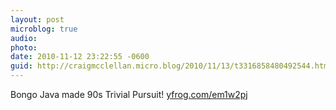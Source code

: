 ```yaml
---
layout: post
microblog: true
audio: 
photo: 
date: 2010-11-12 23:22:55 -0600
guid: http://craigmcclellan.micro.blog/2010/11/13/t3316858480492544.html
---
```

Bongo Java made 90s Trivial Pursuit! [yfrog.com/em1w2pj](http://yfrog.com/em1w2pj)
